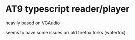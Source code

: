# AT9 typescript reader/player

heavily based on [VGAudio](https://github.com/Thealexbarney/VGAudio)

seems to have some issues on old firefox forks (waterfox)

